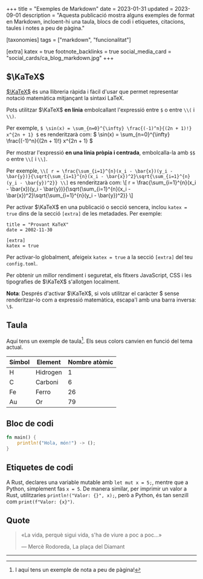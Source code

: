 +++
title = "Exemples de Markdown"
date = 2023-01-31
updated = 2023-09-01
description = "Aquesta publicació mostra alguns exemples de format en Markdown, incloent-hi una taula, blocs de codi i etiquetes, citacions, taules i notes a peu de pàgina."

[taxonomies]
tags = ["markdown", "funcionalitat"]

[extra]
katex = true
footnote_backlinks = true
social_media_card = "social_cards/ca_blog_markdown.jpg"
+++

## $\KaTeX$

[$\KaTeX$](https://katex.org/) és una llibreria ràpida i fàcil d'usar que permet representar notació matemàtica mitjançant la sintaxi LaTeX.

Pots utilitzar $\KaTeX$ **en línia** embolcallant l'expressió entre `$` o entre `\\(` i `\\)`.

Per exemple, `$ \sin(x) = \sum_{n=0}^{\infty} \frac{(-1)^n}{(2n + 1)!} x^{2n + 1} $` es renderitzarà com: $ \sin(x) = \sum_{n=0}^{\infty} \frac{(-1)^n}{(2n + 1)!} x^{2n + 1} $

Per mostrar l'expressió **en una línia pròpia i centrada**, embolcalla-la amb `$$` o entre `\\[` i `\\]`.

Per exemple, `\\[ r = \frac{\sum_{i=1}^{n}(x_i - \bar{x})(y_i - \bar{y})}{\sqrt{\sum_{i=1}^{n}(x_i - \bar{x})^2}\sqrt{\sum_{i=1}^{n}(y_i - \bar{y})^2}} \\]` es renderitzarà com: \\[ r = \frac{\sum_{i=1}^{n}(x_i - \bar{x})(y_i - \bar{y})}{\sqrt{\sum_{i=1}^{n}(x_i - \bar{x})^2}\sqrt{\sum_{i=1}^{n}(y_i - \bar{y})^2}} \\]

Per activar $\KaTeX$ en una publicació o secció sencera, inclou `katex = true` dins de la secció `[extra]` de les metadades. Per exemple:

```toml,hl_lines=5-6
title = "Provant KaTeX"
date = 2002-11-30

[extra]
katex = true
```

Per activar-lo globalment, afeigeix `katex = true` a la secció `[extra]` del teu `config.toml`.

Per obtenir un millor rendiment i seguretat, els fitxers JavaScript, CSS i les tipografies de $\KaTeX$ s'allotgen localment.

**Nota**: Després d'activar $\KaTeX$, si vols utilitzar el caràcter \$ sense renderitzar-lo com a expressió matemàtica, escapa'l amb una barra inversa: `\$`.

## Taula

Aquí tens un exemple de taula[^1]. Els seus colors canvien en funció del tema actual.

| Símbol  | Element | Nombre atòmic |
|---------|---------|---------------|
| H       | Hidrogen| 1             |
| C       | Carboni | 6             |
| Fe      | Ferro   | 26            |
| Au      | Or      | 79            |

## Bloc de codi

```rust
fn main() {
    println!("Hola, món!") -> ();
}
```

## Etiquetes de codi

A Rust, declares una variable mutable amb `let mut x = 5;`, mentre que a Python, simplement fas `x = 5`. De manera similar, per imprimir un valor a Rust, utilitzaries `println!("Valor: {}", x);`, però a Python, és tan senzill com `print(f"Valor: {x}")`.

## Quote

> «La vida, perquè sigui vida, s'ha de viure a poc a poc…»
>
> — Mercè Rodoreda, La plaça del Diamant

<hr>

[^1]: I aquí tens un exemple de nota a peu de pàgina!
